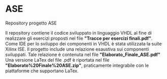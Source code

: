 # ASE
 Repository progetto ASE

Il repository contiene il codice sviluppato in linguaggio VHDL al fine di realizzare gli esercizi proposti nel file **"Tracce per esercizi finali.pdf"**.
Come IDE per lo sviluppo dei componenti in VHDL è stata utilizzata la suite Xilinx ISE.
Il progetto include una relazione esaustiva sui componenti sviluppati. Tale relazione è contenuta nel file **"Elaborato_Finale_ASE.pdf"**
Una versione LaTex del file .pdf è riportata nel file **"Elaborato%20Finale%20ASE.zip"**, praticamente integrabile con le piattaforme che supportano LaTex.
